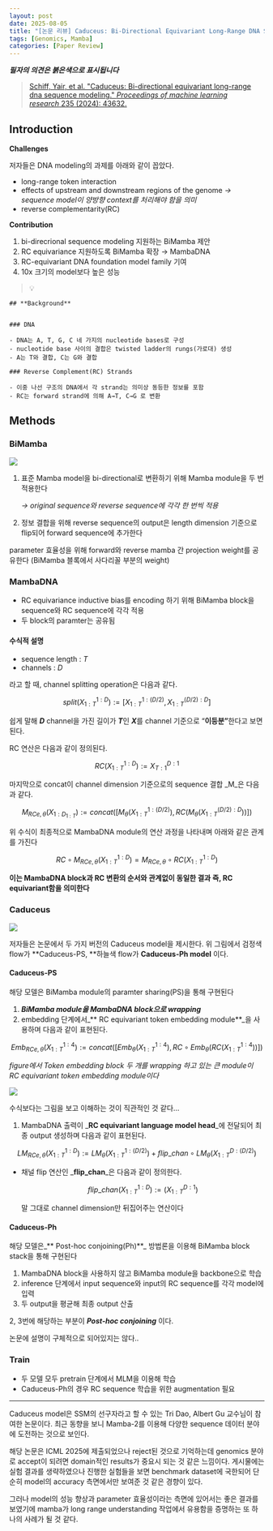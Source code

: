 ```yaml
---
layout: post
date: 2025-08-05
title: "[논문 리뷰] Caduceus: Bi-Directional Equivariant Long-Range DNA Sequence Modeling"
tags: [Genomics, Mamba]
categories: [Paper Review]
---
```


<span class="notion-red">_**필자의 의견은 붉은색으로 표시됩니다**_</span>


> [Schiff, Yair, et al. "Caduceus: Bi-directional equivariant long-range dna sequence modeling." ](https://pmc.ncbi.nlm.nih.gov/articles/PMC12189541/)[_Proceedings of machine learning research_](https://pmc.ncbi.nlm.nih.gov/articles/PMC12189541/)[ 235 (2024): 43632.](https://pmc.ncbi.nlm.nih.gov/articles/PMC12189541/)



## Introduction


**Challenges**


저자들은 DNA modeling의 과제를 아래와 같이 꼽았다.

- long-range token interaction
- effects of upstream and downstream regions of the genome 
_→ sequence model이 양방향 context를 처리해야 함을 의미_
- reverse complementarity(RC)

**Contribution**

1. bi-direcrional sequence modeling 지원하는 BiMamba 제안
1. RC equivariance 지원하도록 BiMamba 확장 → MambaDNA
1. RC-equivariant DNA foundation model family 기여
1. 10x 크기의 model보다 높은 성능

> 💡 


	## **Background**


	### DNA

	- DNA는 A, T, G, C 네 가지의 nucleotide bases로 구성
	- nucleotide base 사이의 결합은 twisted ladder의 rungs(가로대) 생성
	- A는 T와 결합, C는 G와 결합

	### Reverse Complement(RC) Strands

	- 이중 나선 구조의 DNA에서 각 strand는 의미상 동등한 정보를 포함
	- RC는 forward strand에 의해 A→T, C→G 로 변환


## Methods



### BiMamba


![](https://prod-files-secure.s3.us-west-2.amazonaws.com/542b861c-36a8-4051-84e5-8804b6728dba/2c247d59-7815-4980-99f0-8f0d21f445a7/image.png?X-Amz-Algorithm=AWS4-HMAC-SHA256&X-Amz-Content-Sha256=UNSIGNED-PAYLOAD&X-Amz-Credential=ASIAZI2LB466V47KKPYP%2F20250810%2Fus-west-2%2Fs3%2Faws4_request&X-Amz-Date=20250810T200854Z&X-Amz-Expires=3600&X-Amz-Security-Token=IQoJb3JpZ2luX2VjEKH%2F%2F%2F%2F%2F%2F%2F%2F%2F%2FwEaCXVzLXdlc3QtMiJGMEQCIG0%2Bd1oAb9VVR%2BkKpZd5zGuSer2HKDasOLwUjbuURBRnAiAtOPP3RbScF%2By8gA2DK6e2EDT%2BqzLJmvqUvbHrJHtq7CqIBAja%2F%2F%2F%2F%2F%2F%2F%2F%2F%2F8BEAAaDDYzNzQyMzE4MzgwNSIMH69wlVOsgSzRLHkSKtwDz%2Bp86UBtkiD7%2F1IFETkxy9QuzUesOvx5GDYXgxY5mIVOI8ZnKMeU8RuxE8XNFpA0Ey0%2F03UATmqYUsbxlQRvVXR5UeIVxuhnsnt3%2BAQMq0yYaFZBC1Ds7Aox84o9ONr0K92%2FZcH9msojbpbf1qOzG%2BfPL7t0FIYzzr%2BHfMALGcGjyzd4wFtOw2DRsexG5TAeBs%2FOQEGkLSn8F8Mtr2YMqX4VKIsAqa07dxNaK45sw1I1v83pWg83cDEqgY0cpR9jJMWTQIUwXp2y8uCASqrwD88LxKlvMnuk9SqxvzAsaTAbTHQeZxYiRCytgjYCQAgL57STwxxyboTjhE2NCuIZh1a7aLpU7MV30iWKmjOfrxaQJ4CzenatsYDadSYH6TSGIYdyi8%2F2BIjkQ7KFRSXQTIbXVQNvfYCgIas%2FOjIt6Lkz2v2wa9AXVyZMXKoaq3tM6wzwVr6TjlM17xqKK7OZ42ae5VC9fsd8UKfizogxxgo%2FaFkMddXS1%2FGcL5uT%2FtfSEFtZqIcjnWZmyqVSrev9kXLvXABhFld55RfO4qmiAmoxOiaZMPcZuAtSbWT9OAY05nmtkekq292ojtsHoO8PKebZiEFwM0Qi70vlELqRcwjXLQwhru9bRRoVvmQwxZ%2FjxAY6pgELZX05S48yV0D1H8H2o4Tk4EJ8v9G1gzlN3%2FlE%2FpMGvMLi3hMGzLZN%2Fh0mxjrzMA6aldvCPNKifdMr%2FM3X6gWOG%2FgUpiyzWinBr66lI8148YhGERVG%2B0z5b5K4RfxiC2Vwxqa%2BEdroLGAlevGRm09G0tp3R2Ta%2BmIsvrtXTbcpZEnSqocLQcNNxskkoUb10HJBOuAWtQrnh4cSHLrytr44sTstWyH7&X-Amz-Signature=9edb2dfdd974062d694b76b5195bea9a52d5b8241e0cc10004d3da223f4a83ae&X-Amz-SignedHeaders=host&x-amz-checksum-mode=ENABLED&x-id=GetObject)

1. 표준 Mamba model을 bi-directional로 변환하기 위해 Mamba module을 두 번 적용한다

	_→ original sequence와 reverse sequence에 각각 한 번씩 적용_

1. 정보 결합을 위해 reverse sequence의 output은 length dimension 기준으로 flip되어 forward sequence에 추가한다

parameter 효율성을 위해 forward와 reverse mamba 간 projection weight를 공유한다 (BiMamba 블록에서 사다리꼴 부분의 weight)



### MambaDNA

- RC equivariance inductive bias를 encoding 하기 위해 BiMamba block을 sequence와 RC sequence에 각각 적용
- 두 block의 paramter는 공유됨


#### 수식적 설명

- sequence length : _T_
- channels : _D_

라고 할 때,  channel splitting operation은 다음과 같다.


$$
split(X^{1:D}_{1:T}):=[X^{1:(D/2)}_{1:T},X^{(D/2):D}_{1:T}]
$$


<span class="notion-red">쉽게 말해 </span><span class="notion-red">_**D**_</span><span class="notion-red"> channel을 가진 길이가 </span><span class="notion-red">_**T**_</span><span class="notion-red">인 </span><span class="notion-red">_**X**_</span><span class="notion-red">를 channel 기준으로 “</span><span class="notion-red">**이등분”**</span><span class="notion-red">한다고 보면 된다.</span>


RC 연산은 다음과 같이 정의된다.


$$
RC(X^{1:D}_{1:T}):=X^{D:1}_{T:1}
$$


마지막으로 concat이 channel dimension 기준으로의 sequence 결합 _M_은 다음과 같다.


$$
M_{RCe,\theta}(X_{1:D_{1:T}}):=concat([M_{\theta}(X^{1:(D/2)}_{1:T}),RC(M_{\theta}(X^{(D/2):D}_{1:T}))])
$$


위 수식이 최종적으로 MambaDNA module의 연산 과정을 나타내며 아래와 같은 관계를 가진다


$$
RC\circ M_{RCe,\theta}(X^{1:D}_{1:T}) = M_{RCe,\theta} \circ RC(X^{1:D}_{1:T})
$$


**이는 MambaDNA block과 RC 변환의 순서와 관계없이 동일한 결과 즉, RC equivariant함을 의미한다**



### Caduceus


![](https://prod-files-secure.s3.us-west-2.amazonaws.com/542b861c-36a8-4051-84e5-8804b6728dba/f94a60d7-8145-473b-aef9-7c68d3ec604a/image.png?X-Amz-Algorithm=AWS4-HMAC-SHA256&X-Amz-Content-Sha256=UNSIGNED-PAYLOAD&X-Amz-Credential=ASIAZI2LB466V47KKPYP%2F20250810%2Fus-west-2%2Fs3%2Faws4_request&X-Amz-Date=20250810T200854Z&X-Amz-Expires=3600&X-Amz-Security-Token=IQoJb3JpZ2luX2VjEKH%2F%2F%2F%2F%2F%2F%2F%2F%2F%2FwEaCXVzLXdlc3QtMiJGMEQCIG0%2Bd1oAb9VVR%2BkKpZd5zGuSer2HKDasOLwUjbuURBRnAiAtOPP3RbScF%2By8gA2DK6e2EDT%2BqzLJmvqUvbHrJHtq7CqIBAja%2F%2F%2F%2F%2F%2F%2F%2F%2F%2F8BEAAaDDYzNzQyMzE4MzgwNSIMH69wlVOsgSzRLHkSKtwDz%2Bp86UBtkiD7%2F1IFETkxy9QuzUesOvx5GDYXgxY5mIVOI8ZnKMeU8RuxE8XNFpA0Ey0%2F03UATmqYUsbxlQRvVXR5UeIVxuhnsnt3%2BAQMq0yYaFZBC1Ds7Aox84o9ONr0K92%2FZcH9msojbpbf1qOzG%2BfPL7t0FIYzzr%2BHfMALGcGjyzd4wFtOw2DRsexG5TAeBs%2FOQEGkLSn8F8Mtr2YMqX4VKIsAqa07dxNaK45sw1I1v83pWg83cDEqgY0cpR9jJMWTQIUwXp2y8uCASqrwD88LxKlvMnuk9SqxvzAsaTAbTHQeZxYiRCytgjYCQAgL57STwxxyboTjhE2NCuIZh1a7aLpU7MV30iWKmjOfrxaQJ4CzenatsYDadSYH6TSGIYdyi8%2F2BIjkQ7KFRSXQTIbXVQNvfYCgIas%2FOjIt6Lkz2v2wa9AXVyZMXKoaq3tM6wzwVr6TjlM17xqKK7OZ42ae5VC9fsd8UKfizogxxgo%2FaFkMddXS1%2FGcL5uT%2FtfSEFtZqIcjnWZmyqVSrev9kXLvXABhFld55RfO4qmiAmoxOiaZMPcZuAtSbWT9OAY05nmtkekq292ojtsHoO8PKebZiEFwM0Qi70vlELqRcwjXLQwhru9bRRoVvmQwxZ%2FjxAY6pgELZX05S48yV0D1H8H2o4Tk4EJ8v9G1gzlN3%2FlE%2FpMGvMLi3hMGzLZN%2Fh0mxjrzMA6aldvCPNKifdMr%2FM3X6gWOG%2FgUpiyzWinBr66lI8148YhGERVG%2B0z5b5K4RfxiC2Vwxqa%2BEdroLGAlevGRm09G0tp3R2Ta%2BmIsvrtXTbcpZEnSqocLQcNNxskkoUb10HJBOuAWtQrnh4cSHLrytr44sTstWyH7&X-Amz-Signature=5f1ad86b7ea2698a90ee819b480cb7dea621f341e777bcf050621903f02d95aa&X-Amz-SignedHeaders=host&x-amz-checksum-mode=ENABLED&x-id=GetObject)


저자들은 논문에서 두 가지 버전의 Caduceus model을 제시한다. 위 그림에서 검정색 flow가 **Caduceus-PS, **하늘색 flow가 **Caduceus-Ph model** 이다.



#### Caduceus-PS


해당 모델은 BiMamba module의 paramter sharing(PS)을 통해 구현된다

1. _**BiMamba module을 MambaDNA block으로 wrapping**_
1. embedding 단계에서_** RC equivariant token embedding module**_을 사용하며 다음과 같이 표현된다.

$$
Emb_{RCe,\theta}(X^{1:4}_{1:T}):=concat([Emb_{\theta}(X^{1:4}_{1:T}),RC \circ Emb_{\theta}(RC(X^{1:4}_{1:T}))])
$$


_figure에서 Token embedding block 두 개를 wrapping 하고 있는 큰 module이 RC equivariant token embedding module이다_


![](https://prod-files-secure.s3.us-west-2.amazonaws.com/542b861c-36a8-4051-84e5-8804b6728dba/b175e4da-71eb-4e91-8c23-a06dabe673c9/image.png?X-Amz-Algorithm=AWS4-HMAC-SHA256&X-Amz-Content-Sha256=UNSIGNED-PAYLOAD&X-Amz-Credential=ASIAZI2LB466V47KKPYP%2F20250810%2Fus-west-2%2Fs3%2Faws4_request&X-Amz-Date=20250810T200854Z&X-Amz-Expires=3600&X-Amz-Security-Token=IQoJb3JpZ2luX2VjEKH%2F%2F%2F%2F%2F%2F%2F%2F%2F%2FwEaCXVzLXdlc3QtMiJGMEQCIG0%2Bd1oAb9VVR%2BkKpZd5zGuSer2HKDasOLwUjbuURBRnAiAtOPP3RbScF%2By8gA2DK6e2EDT%2BqzLJmvqUvbHrJHtq7CqIBAja%2F%2F%2F%2F%2F%2F%2F%2F%2F%2F8BEAAaDDYzNzQyMzE4MzgwNSIMH69wlVOsgSzRLHkSKtwDz%2Bp86UBtkiD7%2F1IFETkxy9QuzUesOvx5GDYXgxY5mIVOI8ZnKMeU8RuxE8XNFpA0Ey0%2F03UATmqYUsbxlQRvVXR5UeIVxuhnsnt3%2BAQMq0yYaFZBC1Ds7Aox84o9ONr0K92%2FZcH9msojbpbf1qOzG%2BfPL7t0FIYzzr%2BHfMALGcGjyzd4wFtOw2DRsexG5TAeBs%2FOQEGkLSn8F8Mtr2YMqX4VKIsAqa07dxNaK45sw1I1v83pWg83cDEqgY0cpR9jJMWTQIUwXp2y8uCASqrwD88LxKlvMnuk9SqxvzAsaTAbTHQeZxYiRCytgjYCQAgL57STwxxyboTjhE2NCuIZh1a7aLpU7MV30iWKmjOfrxaQJ4CzenatsYDadSYH6TSGIYdyi8%2F2BIjkQ7KFRSXQTIbXVQNvfYCgIas%2FOjIt6Lkz2v2wa9AXVyZMXKoaq3tM6wzwVr6TjlM17xqKK7OZ42ae5VC9fsd8UKfizogxxgo%2FaFkMddXS1%2FGcL5uT%2FtfSEFtZqIcjnWZmyqVSrev9kXLvXABhFld55RfO4qmiAmoxOiaZMPcZuAtSbWT9OAY05nmtkekq292ojtsHoO8PKebZiEFwM0Qi70vlELqRcwjXLQwhru9bRRoVvmQwxZ%2FjxAY6pgELZX05S48yV0D1H8H2o4Tk4EJ8v9G1gzlN3%2FlE%2FpMGvMLi3hMGzLZN%2Fh0mxjrzMA6aldvCPNKifdMr%2FM3X6gWOG%2FgUpiyzWinBr66lI8148YhGERVG%2B0z5b5K4RfxiC2Vwxqa%2BEdroLGAlevGRm09G0tp3R2Ta%2BmIsvrtXTbcpZEnSqocLQcNNxskkoUb10HJBOuAWtQrnh4cSHLrytr44sTstWyH7&X-Amz-Signature=9e48978b093202b3cc88b1a956284bd97f1eff72cc14045ddc0fe2bb7f65c89a&X-Amz-SignedHeaders=host&x-amz-checksum-mode=ENABLED&x-id=GetObject)


<span class="notion-red">수식보다는 그림을 보고 이해하는 것이 직관적인 것 같다…</span>

1. MambaDNA 출력이 _**RC equivariant language model head**_에 전달되어 최종 output 생성하며 다음과 같이 표현된다.

$$
LM_{RCe,\theta}(X^{1:D}_{1:T}):= LM_{\theta}(X^{1:(D/2)}_{1:T})+flip\_chan\circ LM_{\theta}(X^{D:(D/2)}_{1:T})
$$

- 채널 flip 연산인 _**flip\_chan**_은 다음과 같이 정의한다.

	$$
	flip\_chan(X^{1:D}_{1:T}):=(X^{D:1}_{1:T})
	$$


	말 그대로 channel dimension만 뒤집어주는 연산이다



#### Caduceus-Ph


해당 모델은_** Post-hoc conjoining(Ph)**_ 방법론을 이용해 BiMamba block stack을 통해 구현된다

1. MambaDNA block을 사용하지 않고 BiMamba module을 backbone으로 학습
1. inference 단계에서 input sequence와 input의 RC sequence를 각각 model에 입력
1. 두 output을 평균해 최종 output 산출

2, 3번에 해당하는 부분이 _**Post-hoc conjoining**_ 이다.


<span class="notion-red">논문에 설명이 구체적으로 되어있지는 않다..</span>



### Train

- 두 모델 모두 pretrain 단계에서 MLM을 이용해 학습
- Caduceus-Ph의 경우 RC sequence 학습을 위한 augmentation 필요

---


<span class="notion-red">Caduceus model은 SSM의 선구자라고 할 수 있는 Tri Dao, Albert Gu 교수님이 참여한 논문이다. 최근 동향을 보니 Mamba-2를 이용해 다양한 sequence 데이터 분야에 도전하는 것으로 보인다.</span>


<span class="notion-red">해당 논문은 ICML 2025에 제출되었으나 reject된 것으로 기억하는데 genomics 분야로 accept이 되려면 domain적인 results가 중요시 되는 것 같은 느낌이다. 게시물에는 실험 결과를 생략하였으나 진행한 실험들을 보면 benchmark dataset에 국한되어 단순히 model의 accuracy 측면에서만 보여준 것 같은 경향이 있다.</span>


<span class="notion-red">그러나 model의 성능 향상과 parameter 효율성이라는 측면에 있어서는 좋은 결과를 보였기에 mamba가 long range understanding 작업에서 유용함을 증명하는 또 하나의 사례가 될 것 같다.</span>

